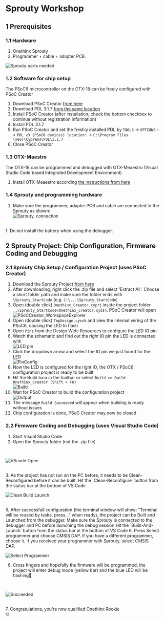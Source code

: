 # Sprouty Workshop

## 1 Prerequisites
### 1.1 Hardware
1. Onethinx Sprouty
1. Programmer + cable + adapter PCB.

![Sprouty parts needed](https://github.com/onethinx/Sprouty_Workshop_Introduction/blob/main/Assets/PartsNeeded.jpg?raw=true)

### 1.2 Software for chip setup
The PSoC6 microcontroller on the OTX-18 can be freely configured with PSoC Creator
1. Download PSoC Creator [from here](https://drive.google.com/drive/folders/17IZQReRqCk6mNGf5SMYcHy2We6gLfeac?usp=share_link)
1. Download PDL 3.1.7 [from the same location](https://drive.google.com/drive/folders/17IZQReRqCk6mNGf5SMYcHy2We6gLfeac?usp=share_link)
1. Install PSoC Creator (after installation, check the bottom checkbox to continue without registration information)
1. Install PDL 3.1.7
1. Run PSoC Creator and set the freshly installed PDL by `TOOLS` -> `OPTIONS` -> `PDL v3 (PSoC6 devices) location:` -> `C:\Program Files (x86)\Cypress\PDL\3.1.7`
1. Close PSoC Creator

### 1.3 OTX-Maestro
The OTX-18 can be programmed and debugged with OTX-Meaestro (Visual Studio Code based Integrated Development Environment)
1. Install OTX-Meaestro according [the instructions from here](https://github.com/onethinx/OTX-Maestro-Windows)

### 1.4 Sprouty and programming hardware
1. Make sure the programmer, adapter PCB and cable are connected to the Sprouty as shown:<br>
![Sprouty, connection](https://github.com/onethinx/Sprouty_Workshop_Introduction/blob/main/Assets/Connections.jpg)
<br>
1. Do not install the battery when using the debugger.

## 2 Sprouty Project: Chip Configuration, Firmware Coding and Debugging

### 2.1 Sprouty Chip Setup / Configuration Project (uses PSoC Creator)

1. Download the Sprouty Project [from here](https://github.com/onethinx/Workshop_29May2023/raw/main/Assets/Sprouty_StartCode.zip)
1. After downloading, right click the .zip file and select 'Extract All'. Choose a short folder path and make sure the folder ends with `\Sprouty_StartCode` (e.g. `C:\...\Sprouty_StartCode`)
1. Open (double click) `Onethinx_Creator.cyprj` inside the project folder `..\Sprouty_StartCode\Onethinx_Creator.cydsn`. PSoC Creator will open<br>
![PSoCCreator_WorkspaceExplorer](https://github.com/onethinx/Workshop_29May2023/blob/main/Assets/PSoCCreator_WorkspaceExplorer.png?raw=true)<br>
1. Open (double click) `TopDesign.cysch` and view the internal wiring of the PSoC6, causing the LED to flash
1. Open `Pins` from the Design Wide Resources to configure the LED IO pin
1. Watch the schematic and find out the right IO pin the LED is connected with<br>
![LED pin](https://github.com/onethinx/Workshop_29May2023/blob/main/Assets/LEDpin.png?raw=true)<br>
1. Click the dropdown arrow and select the IO pin we just found for the LED<br>
![PinConfig](https://github.com/onethinx/Workshop_29May2023/blob/main/Assets/PinConfig.png?raw=true)<br>
1. Now the LED is configured for the right IO, the OTX / PSoC6 configuration project is ready to be built
1. Hit the Build Icon in the toolbar or select `Build >> Build Onethinx_Creator (Shift + F6)`<br>
![Build](https://github.com/onethinx/Workshop_29May2023/blob/main/Assets/Build.png?raw=true)<br>
1. Wait for PSoC Creator to build the configuration project<br>
![Output](https://github.com/onethinx/Workshop_29May2023/blob/main/Assets/Output.png?raw=true)<br>
1. The message `Build Succeeded` will appear when building is ready without issues
1. Chip configuration is done, PSoC Creator may now be closed.

### 2.2 Firmware Coding and Debugging (uses Visual Studio Code)

1. Start Visual Studio Code
2. Open the Sprouty folder (not the .zip file)
<br>

![VScode Open](https://github.com/onethinx/Sprouty_Workshop_Introduction/tree/main/Assets/SelectingFolder.png)

<br>
3. As the project has not run on the PC before, it needs to be Clean-Reconfigured before it can be built. Hit the `Clean-Reconfigure` button from the status bar at the bottom of VS Code<br>

![Clean Build Launch](https://github.com/onethinx/Workshop_29May2023/blob/main/Assets/Clean_Build_Launch.png?raw=true)

<br>
5. After successfull configuration (the terminal window will show: "Terminal will be reused by tasks, press..." when ready), the project can be Built and Launched from the debugger. 
  Make sure the Sprouty is connected to the debugger and PC before launching the debug session
  Hit the `Build-And-Launch` button from the status bar at the bottom of VS Code
6. Press Select programmer and choose CMSIS DAP. If you have a different programmer, choose it. If you received your programmer with Sprouty, select CMSIS DAP.
   
![Select Programmer](https://github.com/onethinx/Sprouty_Workshop_Introduction/blob/main/Assets/SelectingProgrammer.png?raw=true)

6. Cross fingers and hopefully the firmware will be programmed, the project will enter debug mode (yellow bar) and the blue LED will be flashing🎉
 <br>

![Succeeded](https://github.com/onethinx/Workshop_29May2023/blob/main/Assets/Succeeded.gif?raw=true)

<br>
7. Congratulations, you're now qualified Onethinx Rookie<br>🤓
